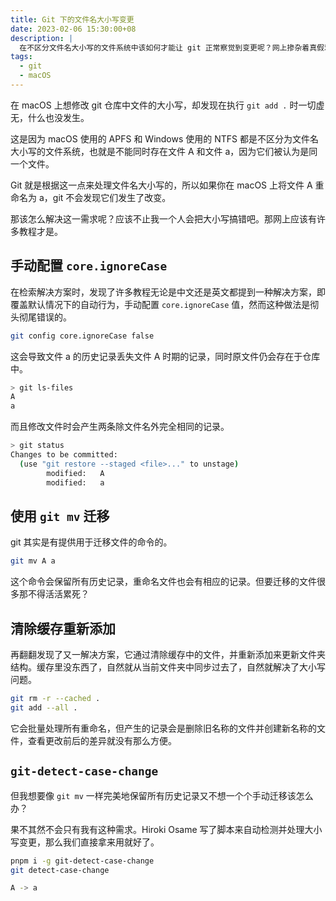 ```yaml
---
title: Git 下的文件名大小写变更
date: 2023-02-06 15:30:00+08
description: |
  在不区分文件名大小写的文件系统中该如何才能让 git 正常察觉到变更呢？网上掺杂着真假难辨的解决方案，修改 git 配置还是使用自带的 git mv 命令？git-detect-case-change 就是兼具方便和正确的最优解。
tags:
  - git
  - macOS
---
```


在 macOS 上想修改 git 仓库中文件的大小写，却发现在执行 `git add .` 时一切虚无，什么也没发生。

这是因为 macOS 使用的 APFS 和 Windows 使用的 NTFS 都是不区分为文件名大小写的文件系统，也就是不能同时存在文件 A 和文件 a，因为它们被认为是同一个文件。

Git 就是根据这一点来处理文件名大小写的，所以如果你在 macOS 上将文件 A 重命名为 a，git 不会发现它们发生了改变。

那该怎么解决这一需求呢？应该不止我一个人会把大小写搞错吧。那网上应该有许多教程才是。

## 手动配置 `core.ignoreCase`

在检索解决方案时，发现了许多教程无论是中文还是英文都提到一种解决方案，即覆盖默认情况下的自动行为，手动配置 `core.ignoreCase` 值，然而这种做法是彻头彻尾错误的。

```sh
git config core.ignoreCase false
```

这会导致文件 a 的历史记录丢失文件 A 时期的记录，同时原文件仍会存在于仓库中。

```sh
> git ls-files
A
a
```

而且修改文件时会产生两条除文件名外完全相同的记录。

```sh
> git status
Changes to be committed:
  (use "git restore --staged <file>..." to unstage)
        modified:   A
        modified:   a
```

## 使用 `git mv` 迁移

git 其实是有提供用于迁移文件的命令的。

```sh
git mv A a
```

这个命令会保留所有历史记录，重命名文件也会有相应的记录。但要迁移的文件很多那不得活活累死？

## 清除缓存重新添加

再翻翻发现了又一解决方案，它通过清除缓存中的文件，并重新添加来更新文件夹结构。缓存里没东西了，自然就从当前文件夹中同步过去了，自然就解决了大小写问题。

```sh
git rm -r --cached .
git add --all .
```

它会批量处理所有重命名，但产生的记录会是删除旧名称的文件并创建新名称的文件，查看更改前后的差异就没有那么方便。

## `git-detect-case-change`

但我想要像 `git mv` 一样完美地保留所有历史记录又不想一个个手动迁移该怎么办？

果不其然不会只有我有这种需求。Hiroki Osame 写了脚本来自动检测并处理大小写变更，那么我们直接拿来用就好了。

```sh
pnpm i -g git-detect-case-change
git detect-case-change
```

```sh
A -> a
```
